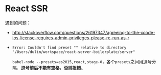 # React SSR

遇到的问题：

- http://stackoverflow.com/questions/26197347/agreeing-to-the-xcode-ios-license-requires-admin-privileges-please-re-run-as-r

- `Error: Couldn't find preset "" relative to directory "/Users/dulin/workspace/react-server-boilerplate/server"`

  `babel-node --presets=es2015,react,stage-0`，各个`presets`之间用逗号分隔，**逗号前后不能有空格，否则报错**。
